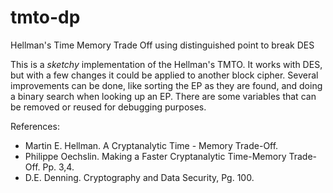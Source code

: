 # tmto-dp
Hellman's Time Memory Trade Off using distinguished point to break DES

This is a *sketchy* implementation of the Hellman's TMTO.  It works with DES, but with a few changes it could be applied to another block cipher. Several improvements can be done, like sorting the EP as they are found, and doing a binary search when looking up an EP. There are some variables that can be removed or reused for debugging purposes. 

References:
+ Martin E. Hellman. A Cryptanalytic Time - Memory Trade-Off. 
+ Philippe Oechslin. Making a Faster Cryptanalytic Time-Memory Trade-Off. Pp. 3,4.
+ D.E. Denning. Cryptography and Data Security, Pg. 100.
